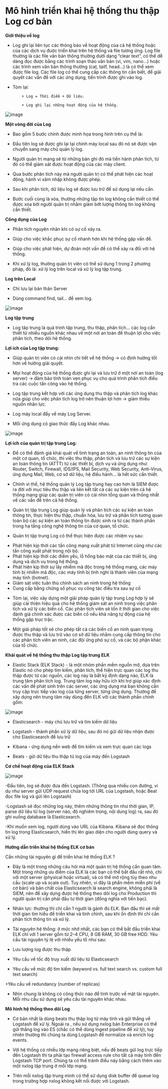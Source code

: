 # Mô hình triển khai hệ thống thu thập Log cơ bản

**Giới thiệu về log**

- Log ghi lại liên tục các thông báo về hoạt động của cả hệ thống hoặc của các dịch vụ được triển khai trên hệ thống và file tương ứng. Log file thường là các file văn bản thông thường dưới dạng “clear text”, có thể dễ dàng đọc được bằng các trình soạn thảo văn bản (vi, vim, nano...) hoặc các trình xem văn bản thông thường (cat, tailf, head...) là có thể xem được file log. Các file log có thể cung cấp các thông tin cần biết, để giải quyết các vấn đề với các ứng dụng, tiến trình được ghi vào log.

- Tóm lại:

          + Log = Thời điểm + Dữ liệu.

          + Log ghi lại những hoạt động của hệ thống.

![image](https://user-images.githubusercontent.com/62273292/164176703-052db1ca-f65b-4dad-8797-7472aa9a9415.png)

**Một vòng đời của Log**

- Bao gồm 5 bước chính được minh họa trong hình trên cụ thể là:

+ Đầu tiên log sẽ được ghi lại tại chính máy local sau đó nó sẽ được vận chuyển sang máy chủ quản lý log.

+ Người quản trị mạng sẽ từ những bản ghi đó mà tiến hành phân tích, từ đó có thể giám sát được hoạt động của các máy client.

+ Qua bước phân tích này mà người quản trị có thể phát hiện các hoạt động, hành vi xâm nhập không được phép.

+ Sau khi phân tích, dữ liệu log sẽ được lưu trữ để sử dụng lại nếu cần.

+ Bước cuối cùng là xóa, thường những tập tin log không cần thiết có thể được xóa bởi người quản trị nhằm giảm bớt lượng thông tin log không cần thiết.

**Công dụng của Log**

- Phân tích nguyên nhân khi có sự cố xảy ra.

- Giúp cho việc khắc phục sự cố nhanh hơn khi hệ thống gặp vấn đề.

- Giúp cho việc phát hiện, dự đoán một vấn đề có thể xảy ra đối với hệ thống.

- Khi xử lý log, thường quản trị viên có thể sử dụng 1 trong 2 phương pháp, đó là: xử lý log trên local và xử lý log tập trung.

**Log trên Local**

- Chỉ lưu lại bản thân Server

- Dùng command find, tail… để xem log.

![image](https://user-images.githubusercontent.com/62273292/164176888-c5b1e0a1-44be-447e-9977-f68fe76a24a1.png)


**Log tập trung**

- Log tâp trung là quá trình tập trung, thu thập, phân tích... các log cần thiết từ nhiều nguồn khác nhau về một nơi an toàn để thuận lợi cho việc phân tích, theo dõi hệ thống.

**Lợi ích của Log tập trung:**

- Giúp quản trị viên có cái nhìn chi tiết về hệ thống -> có định hướng tốt hơn về hướng giải quyết.

- Mọi hoạt động của hệ thống được ghi lại và lưu trữ ở một nơi an toàn (log server) -> đảm bảo tính toàn vẹn phục vụ cho quá trình phân tích điều tra các cuộc tấn công vào hệ thống.

- Log tập trung kết hợp với các ứng dụng thu thập và phân tích log khác nữa giúp cho việc phân tích log trở nên thuận lợi hơn -> giảm thiểu nguồn nhân lực.

- Log máy local đẩy về máy Log Server.

- Mỗi ứng dụng có giao thức đẩy Log khác nhau.

![image](https://user-images.githubusercontent.com/62273292/164176989-737cf724-2202-405f-9c85-5561697dbce4.png)


**Lợi ích của quản trị tập trung Log:**

- Để có thể đánh giá khái quát về tình trạng an toàn, an ninh thông tin của một cơ quan, tổ chức, thì việc thu thập, phân tích và lưu trữ các sự kiện an toàn thông tin (ATTT) từ các thiết bị, dịch vụ và ứng dụng như: Router, Switch, Firewall, IDS/IPS, Mail Security, Web Security, Anti-Virus, ứng dụng Mail, Web, cơ sở dữ liệu, hệ điều hành… là hết sức cần thiết.

- Chính vì thế, hệ thống quản lý Log tập trung hay cao hơn là SIEM được ra đời với mục tiêu thu thập và liên kết tất cả các sự kiện trên cả hệ thống mạng giúp các quản trị viên có cái nhìn tổng quan và thống nhất về các vấn đề trên cả hệ thống.

- Quản trị tập trung Log giúp quản lý và phân tích các sự kiện an toàn thông tin, thực hiện thu thập, chuẩn hóa, lưu trữ và phân tích tương quan toàn bộ các sự kiện an toàn thông tin được sinh ra từ các thành phần trong hạ tầng công nghệ thông tin của cơ quan, tổ chức.

- Quản trị tập trung Log có thể thực hiện được các nhiệm vụ sau:

+ Phát hiện kịp thời các tấn công mạng xuất phát từ Internet cũng như các tấn công xuất phát trong nội bộ.
+ Phát hiện kịp thời các điểm yếu, lỗ hổng bảo mật của các thiết bị, ứng dụng và dịch vụ trong hệ thống.
+ Phát hiện kịp thời sự lây nhiễm mã độc trong hệ thống mạng, các máy tính bị nhiễm mã độc, các máy tính bị tình nghi là thành viên của mạng máy tính (botnet).
+ Giám sát việc tuân thủ chính sách an ninh trong hệ thống
+ Cung cấp bằng chứng số phục vụ công tác điều tra sau sự cố

- Tóm lại, việc xây dựng một giải pháp quản lý tập trung Log hợp lý sẽ giúp cải thiện hiệu quả cho hệ thống giám sát an ninh trong việc phân tích và xử lý các biến cố. Các phân tích viên sẽ tốn ít thời gian cho việc đánh giá chính xác được các biến cố nếu khả năng tự động của hệ thống gặp trục trặc.

- Một giải pháp tốt sẽ cho phép tất cả các biến cố an ninh quan trọng được thu thập và lưu trữ vào cơ sở dữ liệu nhằm cung cấp thông tin cho các phân tích viên an ninh, các đội ứng phó sự cố, và các bộ phận khác của tổ chức.

**Khái quát về hệ thống thu thập Log tập trung ELK**

- Elastic Stack (ELK Stack) - là một nhóm phần mềm nguồn mở, dựa trên Elastic nó cho phép tìm kiếm, phân tích, thể hiện trực quan các log thu thập được từ các nguồn, các log này là bất kỳ định dạng nào, ELK là trung tâm phân tích log. Trung tâm log này hữu ích khi trợ giúp xác định các vấn đề phát sinh trên các server, các ứng dụng mà bạn không cần truy cập trực tiếp vào log của từng server, từng ứng dụng. Thường để xây dựng nên trung tâm này dùng đến ELK với các thành phần chính gồm:

![image](https://user-images.githubusercontent.com/62273292/164177173-e83bda7d-3a33-47e8-afcb-6eedbfe6256e.png)


+ Elasticsearch - máy chủ lưu trữ và tìm kiếm dữ liệu

+ Logstash - thành phần xử lý dữ liệu, sau đó nó gửi dữ liệu nhận được cho Elasticsearch để lưu trữ

+ Kibana - ứng dụng nền web để tìm kiếm và xem trực quan các logs

+ Beats - gửi dữ liệu thu thập từ log của máy đến Logstash

**Cơ chế hoạt động của ELK Stack**

![image](https://user-images.githubusercontent.com/62273292/164177235-650a06e7-56fd-4c63-a7fd-a25a7b0fe791.png)

-Đầu tiên, log sẽ được đưa đến Logstash. (Thông qua nhiều con đường, ví dụ như server gửi UDP request chứa log tới URL của Logstash, hoặc Beat đọc file log và gửi lên Logstash)

-Logstash sẽ đọc những log này, thêm những thông tin như thời gian, IP, parse dữ liệu từ log (server nào, độ nghiêm trọng, nội dung log) ra, sau đó ghi xuống database là Elasticsearch.

-Khi muốn xem log, người dùng vào URL của Kibana. Kibana sẽ đọc thông tin log trong Elasticsearch, hiển thị lên giao diện cho người dùng query và xử lý.

**Hướng dẫn triển khai hệ thống ELK cơ bản**

Cần những tài nguyên gì để triển khai hệ thống ELK ?

- Đây là một trong những câu hỏi mà một quản trị hệ thống cần quan tâm. Một trong những ưu điểm của ELK là các bạn có thể bắt đầu rất nhỏ, chỉ với một server (physical hoặc virtual), và có thể mở rộng tùy theo nhu cầu (scale up và scale out). Tuy nhiên, vì đây là phần mềm miễn phí (về cơ bản) và bản chất của Elasticsearch là search engine, không phải là SIEM, nên để xây dựng được hệ thống theo dõi log cho Production thì người quản trị cần phải đầu tư thời gian (đồng nghĩa với tiền bạc).

- Nhân lực: thường thì chỉ cần 1 người là gánh đủ ELK. Ban đầu thì sẽ mất thời gian tìm hiểu để triển khai và tinh chỉnh, sau khi ổn định thì chỉ cần phân tích thông tin và xử lý.

- Tài nguyên hệ thống: ở mức nhở nhất, các bạn có thể bắt đầu triển khai ELK chỉ với 1 server gồm từ 2–4 CPU, 8 GB RAM, 30 GB free HDD. Yêu cầu tài nguyên tỷ lệ với nhiều yếu tố như sau:

- Lưu lượng log được thu thập

+ Yêu cầu về tốc độ truy xuất dữ liệu từ Elasticsearch

+ Yêu cầu về mức độ tìm kiếm (keyword vs. full text search vs. custom full text search)

+Yêu cầu về redundancy (number of replicas)

- Nhìn chung là không có công thức nào để tính trước về mặt tài nguyên. Mỗi nhu cầu sử dụng sẽ yêu cầu tài nguyên khác nhau.

**Mô hình hệ thống theo dõi Log**

- Cơ bản nhất là dùng beats thu thập log từ máy tính và gửi thẳng về Logstash để xử lý. Ngoài ra , nếu sử dụng nxlog bản Enterprise có thể gửi thẳng log vào ES (chắc có thể dùng Ingest pipeline để xử lý), tuy nhiên thường thì chúng ta dùng Logstash để normalize và enrich log events.

- Với hệ thống có nhiều lớp mạng riêng biệt, nếu để beats gửi log trực tiếp đến Logstash thì ta phải tạo firewall access rule cho tất cả máy tính đến Logstash TCP port. Chúng ta có thể tránh điều này bằng cách thêm vào một nxlog tập trung ở mỗi lớp mạng.

- Trên mỗi nxlog tập trung mình có thể sử dụng disk buffer để queue log trong trường hợp nxlog không kết nối được với Logstash.






















